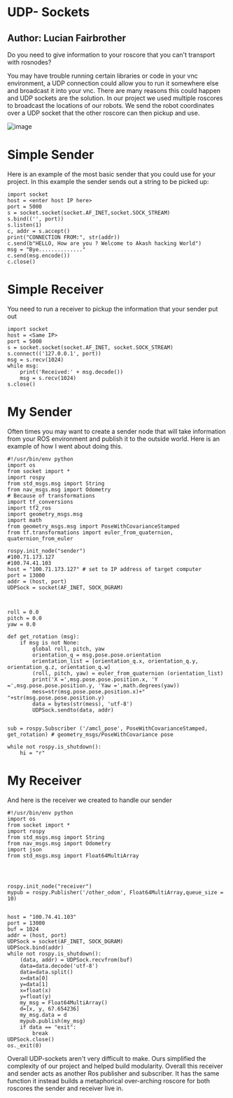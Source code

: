 # UDP- Sockets 

## Author: Lucian Fairbrother

Do you need to give information to your roscore that you can't transport with rosnodes? 

You may have trouble running certain libraries or code in your vnc environment, a UDP connection could allow you to run it somewhere else and broadcast it into your vnc.
There are many reasons this could happen and UDP sockets are the solution. In our project we used multiple roscores to broadcast the locations of our robots. We send the robot coordinates over a UDP socket that the other roscore can then pickup and use.

![image](https://user-images.githubusercontent.com/92168798/166608732-3deb84bd-4af4-41ad-aadc-36fb91352dec.png)
# Simple Sender

Here is an example of the most basic sender that you could use for your project. In this example the sender sends out a string to be picked up:


```
import socket
host = <enter host IP here>
port = 5000
s = socket.socket(socket.AF_INET,socket.SOCK_STREAM)
s.bind(('', port))
s.listen(1)
c, addr = s.accept()
print("CONNECTION FROM:", str(addr))
c.send(b"HELLO, How are you ? Welcome to Akash hacking World")
msg = "Bye.............."
c.send(msg.encode())
c.close()

```

# Simple Receiver

You need to run a receiver to pickup the information that your sender put out

```
import socket
host = <Same IP>
port = 5000
s = socket.socket(socket.AF_INET, socket.SOCK_STREAM)
s.connect(('127.0.0.1', port))
msg = s.recv(1024)
while msg:
	print('Received:' + msg.decode())
	msg = s.recv(1024)
s.close()
```

# My Sender

Often times you may want to create a sender node that will take information from your ROS environment and publish it to the outside world. Here is an example of how I went about doing this.


```
#!/usr/bin/env python
import os
from socket import *
import rospy
from std_msgs.msg import String
from nav_msgs.msg import Odometry
# Because of transformations
import tf_conversions 
import tf2_ros
import geometry_msgs.msg
import math 
from geometry_msgs.msg import PoseWithCovarianceStamped 
from tf.transformations import euler_from_quaternion, quaternion_from_euler

rospy.init_node("sender")
#100.71.173.127
#100.74.41.103
host = "100.71.173.127" # set to IP address of target computer
port = 13000
addr = (host, port)
UDPSock = socket(AF_INET, SOCK_DGRAM)



roll = 0.0
pitch = 0.0
yaw = 0.0

def get_rotation (msg):
    if msg is not None:
        global roll, pitch, yaw 
        orientation_q = msg.pose.pose.orientation
        orientation_list = [orientation_q.x, orientation_q.y, orientation_q.z, orientation_q.w]
        (roll, pitch, yaw) = euler_from_quaternion (orientation_list)
        print('X =',msg.pose.pose.position.x, 'Y =',msg.pose.pose.position.y, 'Yaw =',math.degrees(yaw))
        mess=str(msg.pose.pose.position.x)+" "+str(msg.pose.pose.position.y)
        data = bytes(str(mess), 'utf-8')
        UDPSock.sendto(data, addr)
    

sub = rospy.Subscriber ('/amcl_pose', PoseWithCovarianceStamped, get_rotation) # geometry_msgs/PoseWithCovariance pose

while not rospy.is_shutdown():
    hi = "r"
```

# My Receiver

And here is the receiver we created to handle our sender

```
#!/usr/bin/env python
import os
from socket import *
import rospy
from std_msgs.msg import String
from nav_msgs.msg import Odometry
import json
from std_msgs.msg import Float64MultiArray




rospy.init_node("receiver")
mypub = rospy.Publisher('/other_odom', Float64MultiArray,queue_size = 10)


host = "100.74.41.103"
port = 13000
buf = 1024
addr = (host, port)
UDPSock = socket(AF_INET, SOCK_DGRAM)
UDPSock.bind(addr)
while not rospy.is_shutdown():
    (data, addr) = UDPSock.recvfrom(buf)
    data=data.decode('utf-8')
    data=data.split()
    x=data[0]
    y=data[1]
    x=float(x)
    y=float(y)
    my_msg = Float64MultiArray()
    d=[x, y, 67.654236]
    my_msg.data = d
    mypub.publish(my_msg)
    if data == "exit":
        break
UDPSock.close()
os._exit(0)
```

Overall UDP-sockets aren't very difficult to make. Ours simplified the complexity of our project and helped build modularity. Overall this receiver and sender acts as another Ros publisher and subscriber. It has the same function it instead builds a metaphorical over-arching roscore for both roscores the sender and receiver live in. 
